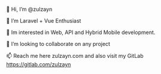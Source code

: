 👋 Hi, I’m @zulzayn

👀 I’m Laravel + Vue Enthusiast 

🌱 Im interested in Web, API and Hybrid Mobile development. 

💞️ I’m looking to collaborate on any project

📫 Reach me here zulzayn.com and also visit my GitLab https://gitlab.com/zulzayn

<!---
zulzayn/zulzayn is a ✨ special ✨ repository because its `README.md` (this file) appears on your GitHub profile.
You can click the Preview link to take a look at your changes.
--->
